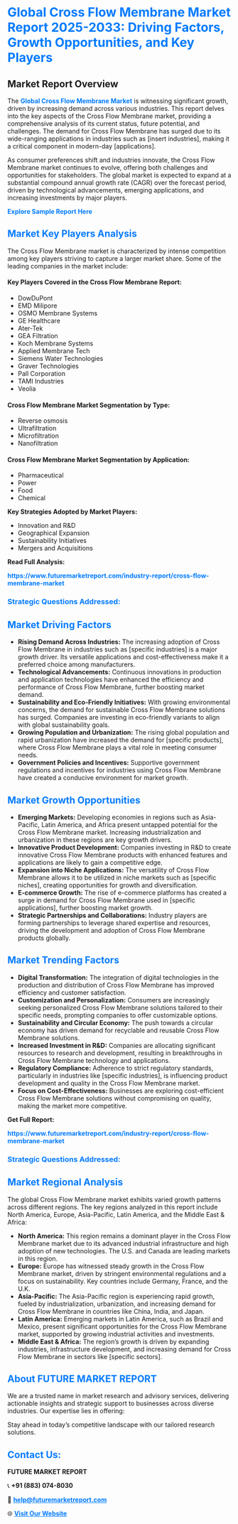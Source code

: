 <h1 style="color: #007BFF;">Global Cross Flow Membrane Market Report 2025-2033: Driving Factors, Growth Opportunities, and Key Players</h1>

<section id="overview">
<h2>Market Report Overview</h2>
<p>The <a href="https://www.futuremarketreport.com/industry-report/cross-flow-membrane-market" style="color: #007BFF; text-decoration: none;"><strong>Global Cross Flow Membrane Market</strong></a> is witnessing significant growth, driven by increasing demand across various industries. This report delves into the key aspects of the Cross Flow Membrane market, providing a comprehensive analysis of its current status, future potential, and challenges. The demand for Cross Flow Membrane has surged due to its wide-ranging applications in industries such as [insert industries], making it a critical component in modern-day [applications].</p>
<p>As consumer preferences shift and industries innovate, the Cross Flow Membrane market continues to evolve, offering both challenges and opportunities for stakeholders. The global market is expected to expand at a substantial compound annual growth rate (CAGR) over the forecast period, driven by technological advancements, emerging applications, and increasing investments by major players.</p>
</section>

<section id="overview">
<p><a href="https://www.futuremarketreport.com/request-sample/reportId=114738" style="color: #007BFF; text-decoration: none;"><strong>Explore Sample Report Here</strong></a></p>
</section>

<section id="key-players">
<h2 style="color: #007BFF;">Market Key Players Analysis</h2>
<p>The Cross Flow Membrane market is characterized by intense competition among key players striving to capture a larger market share. Some of the leading companies in the market include:</p>
<h4>Key Players Covered in the Cross Flow Membrane Report:</h4>
<ul><li>DowDuPont</li><li>EMD Milipore</li><li>OSMO Membrane Systems</li><li>GE Healthcare</li><li>Ater-Tek</li><li>GEA Filtration</li><li>Koch Membrane Systems</li><li>Applied Membrane Tech</li><li>Siemens Water Technologies</li><li>Graver Technologies</li><li>Pall Corporation</li><li>TAMI Industries</li><li>Veolia</li></ul>
<h4>Cross Flow Membrane Market Segmentation by Type:</h4>
<ul><li>Reverse osmosis</li><li>Ultrafiltration</li><li>Microfiltration</li><li>Nanofiltration</li></ul>

<h4>Cross Flow Membrane Market Segmentation by Application:</h4>
<ul><li>Pharmaceutical</li><li>Power</li><li>Food</li><li>Chemical</li></ul>
<p><strong>Key Strategies Adopted by Market Players:</strong></p>
<ul>
<li>Innovation and R&D</li>
<li>Geographical Expansion</li>
<li>Sustainability Initiatives</li>
<li>Mergers and Acquisitions</li>
</ul>
</section>

<section>
<p><strong>Read Full Analysis: </strong></p><a href="https://www.futuremarketreport.com/industry-report/cross-flow-membrane-market" style="color: #007BFF; text-decoration: none;"><strong>https://www.futuremarketreport.com/industry-report/cross-flow-membrane-market</strong></a>
<h3 style="color: #007BFF;">Strategic Questions Addressed:</h3>
</section>

<section id="driving-factors">
<h2 style="color: #007BFF;">Market Driving Factors</h2>
<ul>
<li><strong>Rising Demand Across Industries:</strong> The increasing adoption of Cross Flow Membrane in industries such as [specific industries] is a major growth driver. Its versatile applications and cost-effectiveness make it a preferred choice among manufacturers.</li>
<li><strong>Technological Advancements:</strong> Continuous innovations in production and application technologies have enhanced the efficiency and performance of Cross Flow Membrane, further boosting market demand.</li>
<li><strong>Sustainability and Eco-Friendly Initiatives:</strong> With growing environmental concerns, the demand for sustainable Cross Flow Membrane solutions has surged. Companies are investing in eco-friendly variants to align with global sustainability goals.</li>
<li><strong>Growing Population and Urbanization:</strong> The rising global population and rapid urbanization have increased the demand for [specific products], where Cross Flow Membrane plays a vital role in meeting consumer needs.</li>
<li><strong>Government Policies and Incentives:</strong> Supportive government regulations and incentives for industries using Cross Flow Membrane have created a conducive environment for market growth.</li>
</ul>
</section>

<section id="growth-opportunities">
<h2 style="color: #007BFF;">Market Growth Opportunities</h2>
<ul>
<li><strong>Emerging Markets:</strong> Developing economies in regions such as Asia-Pacific, Latin America, and Africa present untapped potential for the Cross Flow Membrane market. Increasing industrialization and urbanization in these regions are key growth drivers.</li>
<li><strong>Innovative Product Development:</strong> Companies investing in R&D to create innovative Cross Flow Membrane products with enhanced features and applications are likely to gain a competitive edge.</li>
<li><strong>Expansion into Niche Applications:</strong> The versatility of Cross Flow Membrane allows it to be utilized in niche markets such as [specific niches], creating opportunities for growth and diversification.</li>
<li><strong>E-commerce Growth:</strong> The rise of e-commerce platforms has created a surge in demand for Cross Flow Membrane used in [specific applications], further boosting market growth.</li>
<li><strong>Strategic Partnerships and Collaborations:</strong> Industry players are forming partnerships to leverage shared expertise and resources, driving the development and adoption of Cross Flow Membrane products globally.</li>
</ul>
</section>

<section id="trending-factors">
<h2 style="color: #007BFF;">Market Trending Factors</h2>
<ul>
<li><strong>Digital Transformation:</strong> The integration of digital technologies in the production and distribution of Cross Flow Membrane has improved efficiency and customer satisfaction.</li>
<li><strong>Customization and Personalization:</strong> Consumers are increasingly seeking personalized Cross Flow Membrane solutions tailored to their specific needs, prompting companies to offer customizable options.</li>
<li><strong>Sustainability and Circular Economy:</strong> The push towards a circular economy has driven demand for recyclable and reusable Cross Flow Membrane solutions.</li>
<li><strong>Increased Investment in R&D:</strong> Companies are allocating significant resources to research and development, resulting in breakthroughs in Cross Flow Membrane technology and applications.</li>
<li><strong>Regulatory Compliance:</strong> Adherence to strict regulatory standards, particularly in industries like [specific industries], is influencing product development and quality in the Cross Flow Membrane market.</li>
<li><strong>Focus on Cost-Effectiveness:</strong> Businesses are exploring cost-efficient Cross Flow Membrane solutions without compromising on quality, making the market more competitive.</li>
</ul>
</section>

<section>
<p><strong>Get Full Report: </strong></p><a href="https://www.futuremarketreport.com/industry-report/cross-flow-membrane-market" style="color: #007BFF; text-decoration: none;"><strong>https://www.futuremarketreport.com/industry-report/cross-flow-membrane-market</strong></a>
<h3 style="color: #007BFF;">Strategic Questions Addressed:</h3>
</section>


<section id="regional-analysis">
<h2 style="color: #007BFF;">Market Regional Analysis</h2>
<p>The global Cross Flow Membrane market exhibits varied growth patterns across different regions. The key regions analyzed in this report include North America, Europe, Asia-Pacific, Latin America, and the Middle East & Africa:</p>
<ul>
<li><strong>North America:</strong> This region remains a dominant player in the Cross Flow Membrane market due to its advanced industrial infrastructure and high adoption of new technologies. The U.S. and Canada are leading markets in this region.</li>
<li><strong>Europe:</strong> Europe has witnessed steady growth in the Cross Flow Membrane market, driven by stringent environmental regulations and a focus on sustainability. Key countries include Germany, France, and the U.K.</li>
<li><strong>Asia-Pacific:</strong> The Asia-Pacific region is experiencing rapid growth, fueled by industrialization, urbanization, and increasing demand for Cross Flow Membrane in countries like China, India, and Japan.</li>
<li><strong>Latin America:</strong> Emerging markets in Latin America, such as Brazil and Mexico, present significant opportunities for the Cross Flow Membrane market, supported by growing industrial activities and investments.</li>
<li><strong>Middle East & Africa:</strong> The region’s growth is driven by expanding industries, infrastructure development, and increasing demand for Cross Flow Membrane in sectors like [specific sectors].</li>
</ul>
</section>

<footer>
<h2 style="color: #007BFF;">About FUTURE MARKET REPORT</h2>
<p>We are a trusted name in market research and advisory services, delivering actionable insights and strategic support to businesses across diverse industries. Our expertise lies in offering:</p>

<p>Stay ahead in today’s competitive landscape with our tailored research solutions.</p>

<h2 style="color: #007BFF;">Contact Us:</h2>
<p><strong>FUTURE MARKET REPORT</strong></p>
<p>📞 <strong>+91 (883) 074-8030</strong></p>
<p>📧 <strong><a href="mailto:help@futuremarketreport.com" style="color: #007BFF;">help@futuremarketreport.com</a></strong></p>
<p>🌐 <strong><a href="https://www.futuremarketreport.com/" style="color: #007BFF;">Visit Our Website</a></strong></p>
</footer>